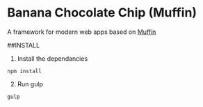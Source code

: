 Banana Chocolate Chip (Muffin)
==============================

A framework for modern web apps based on [Muffin](http://richbray.me/muffin/)

##INSTALL

1. Install the dependancies

```
npm install
```


2. Run gulp

```
gulp
```


